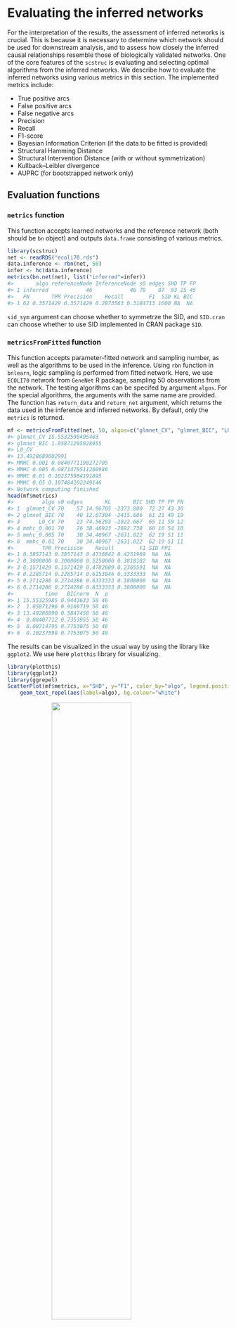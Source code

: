 
# Evaluating the inferred networks



For the interpretation of the results, the assessment of inferred networks is crucial. This is because it is necessary to determine which network should be used for downstream analysis, and to assess how closely the inferred causal relationships resemble those of biologically validated networks. One of the core features of the `scstruc` is evaluating and selecting optimal algorithms from the inferred networks. We describe how to evaluate the inferred networks using various metrics in this section. The implemented metrics include:

- True positive arcs
- False positive arcs
- False negative arcs
- Precision
- Recall
- F1-score
- Bayesian Information Criterion (if the data to be fitted is provided)
- Structural Hamming Distance
- Structural Intervention Distance (with or without symmetrization)
- Kullback–Leibler divergence
- AUPRC (for bootstrapped network only)

## Evaluation functions

### `metrics` function

This function accepts learned networks and the reference network (both should be `bn` object) and outputs `data.frame` consisting of various metrics.


``` r
library(scstruc)
net <- readRDS("ecoli70.rds")
data.inference <- rbn(net, 50)
infer <- hc(data.inference)
metrics(bn.net(net), list("inferred"=infer))
#>       algo referenceNode InferenceNode s0 edges SHD TP FP
#> 1 inferred            46            46 70    87  93 25 45
#>   FN       TPR Precision    Recall        F1  SID KL BIC
#> 1 62 0.3571429 0.3571429 0.2873563 0.3184713 1000 NA  NA
```

`sid_sym` argument can choose whether to symmetrze the SID, and `SID.cran` can choose whether to use SID implemented in CRAN package `SID`.

### `metricsFromFitted` function

This function accepts parameter-fitted network and sampling number, as well as the algorithms to be used in the inference. Using `rbn` function in `bnlearn`, logic sampling is performed from fitted network. Here, we use `ECOLI70` network from `GeneNet` R package, sampling 50 observations from the network. The testing algorithms can be specifed by argument `algos`. For the special algorithms, the arguments with the same name are provided. The function has `return_data` and `return_net` argument, which returns the data used in the inference and inferred networks. By default, only the `metrics` is returned.


``` r
mf <- metricsFromFitted(net, 50, algos=c("glmnet_CV", "glmnet_BIC", "L0_CV"))
#> glmnet_CV 15.5532598495483
#> glmnet_BIC 1.05871295928955
#> L0_CV
#> 13.4928689002991
#> MMHC 0.001 0.0840771198272705
#> MMHC 0.005 0.0871479511260986
#> MMHC 0.01 0.102375984191895
#> MMHC 0.05 0.107484102249146
#> Network computing finished
head(mf$metrics)
#>         algo s0 edges       KL       BIC SHD TP FP FN
#> 1  glmnet_CV 70    57 14.96705 -2373.800  72 27 43 30
#> 2 glmnet_BIC 70    40 12.07304 -2415.606  61 21 49 19
#> 3      L0_CV 70    23 74.56293 -2922.667  65 11 59 12
#> 4 mmhc_0.001 70    26 38.46923 -2692.738  60 16 54 10
#> 5 mmhc_0.005 70    30 34.40967 -2631.822  62 19 51 11
#> 6  mmhc_0.01 70    30 34.40967 -2631.822  62 19 51 11
#>         TPR Precision    Recall        F1 SID PPI
#> 1 0.3857143 0.3857143 0.4736842 0.4251969  NA  NA
#> 2 0.3000000 0.3000000 0.5250000 0.3818182  NA  NA
#> 3 0.1571429 0.1571429 0.4782609 0.2365591  NA  NA
#> 4 0.2285714 0.2285714 0.6153846 0.3333333  NA  NA
#> 5 0.2714286 0.2714286 0.6333333 0.3800000  NA  NA
#> 6 0.2714286 0.2714286 0.6333333 0.3800000  NA  NA
#>          time   BICnorm  N  p
#> 1 15.55325985 0.9443633 50 46
#> 2  1.05871296 0.9169719 50 46
#> 3 13.49286890 0.5847458 50 46
#> 4  0.08407712 0.7353955 50 46
#> 5  0.08714795 0.7753075 50 46
#> 6  0.10237598 0.7753075 50 46
```

The results can be visualized in the usual way by using the library like `ggplot2`. We use here `plotthis` library for visualizing.


``` r
library(plotthis)
library(ggplot2)
library(ggrepel)
ScatterPlot(mf$metrics, x="SHD", y="F1", color_by="algo", legend.position="none") +
    geom_text_repel(aes(label=algo), bg.colour="white")
```

<img src="05-evaluation_files/figure-html/mf2-1.png" width="60%" style="display: block; margin: auto;" />

## Evaluating the causal validity

The primary objective of the package is evaluating the causal validity of the inferred networks. Two approach can be used, in the situations that the reference directed network is available or not. In most of the cases, the reference networks is not readily available.

### Obtaining the directed acyclic graphs (DAGs) for the evaluation

For the interesting biological pathway, one can obtain DAG from the KEGG PATHWAY. The `getKEGGEdges` function accepts the pathway identifier and returns the DAG, though it will not always succeed. The function first parses the pathway information using `ggkegg`, and identify the largest components to be evaluated. If `removeCycle` is TRUE, the function identifies the minimum feedback using igraph function and remove these edges. This returns the `bn` object.

Suppose you are interested in inferring gene regulatory networks in mTOR signaling pathway from your dataset, you should first load DAG from the KEGG API.


``` r
library(scstruc)
dags <- getKEGGEdges("mmu04150", removeCycle=TRUE)
#> Removing Pik3ca|Mtor
graphviz.plot(dags)
```

<img src="05-evaluation_files/figure-html/getkeggedges-1.png" width="50%" style="display: block; margin: auto;" />

Using the genes in this candidate pathway, inference is performed and performance metrics can be obtained based on the reference DAG.


``` r
mymet <- metrics(dags, list("Algo1"=net))
```


### Intersection-Validation approach

In case there are no reference networks, we can use Insersection-Validation approach, proposed by Viinikka et al. [@viinikka_intersection-validation_2018] to evaluate which algorithm is optimal in terms of SHD and SID. For this purpose, `interVal` function is prepared. The function accepts input data, multiple algorithms to be tested, and parameters related to Intersection-Validation. The implemented metrics are SHD and SID.

The user should provide `data` and algorithms to be tested, 


``` r
test.data <- head(gaussian.test, 50)
test <- interVal(test.data, algos=c("hc","mmhc","tabu"), ss=30)
test
#> $A0
#> 
#>   Random/Generated Bayesian network
#> 
#>   model:
#>    [A][B][C][D][E][G][F|E:G] 
#>   nodes:                                 7 
#>   arcs:                                  2 
#>     undirected arcs:                     0 
#>     directed arcs:                       2 
#>   average markov blanket size:           0.86 
#>   average neighbourhood size:            0.57 
#>   average branching factor:              0.29 
#> 
#>   generation algorithm:                  Empty 
#> 
#> 
#> $stat
#> # A tibble: 3 × 4
#>   AlgoNum SHD.stat SID.stat    en
#>     <dbl>    <dbl>    <dbl> <dbl>
#> 1       1      5.2      0     7.2
#> 2       2      2.7      1.5   2.3
#> 3       3      5.4      0     7.4
#> 
#> $raw.stat
#>     R AlgoNum SHD SID EdgeNumber
#> 1   1       1   6   0          8
#> 2   1       2   1   0          3
#> 3   1       3   6   0          8
#> 4   2       1   6   0          8
#> 5   2       2   3   3          2
#> 6   2       3   6   0          8
#> 7   3       1   4   0          6
#> 8   3       2   3   1          2
#> 9   3       3   5   0          7
#> 10  4       1   7   0          9
#> 11  4       2   3   1          2
#> 12  4       3   7   0          9
#> 13  5       1   5   0          7
#> 14  5       2   3   1          2
#> 15  5       3   5   0          7
#> 16  6       1   6   0          8
#> 17  6       2   3   3          2
#> 18  6       3   6   0          8
#> 19  7       1   4   0          6
#> 20  7       2   3   1          3
#> 21  7       3   5   0          7
#> 22  8       1   4   0          6
#> 23  8       2   3   3          2
#> 24  8       3   4   0          6
#> 25  9       1   5   0          7
#> 26  9       2   1   0          3
#> 27  9       3   5   0          7
#> 28 10       1   5   0          7
#> 29 10       2   4   2          2
#> 30 10       3   5   0          7
```

`r` argument is used to specify the iteration number, and `ss` argument is used to specify sub-sampling number. It leaves a message if connected node pairs, defined as the number of edges in the agreement graph, is below 15. `returnA0` option can be used to return only the intersection of inferred networks at the first stage. `output` option can be specified to output the relevant data (data used for the inference, `A0`, and all the `bn` object).



## AUPRC

Although the package focuses on Bayesian network evaluation, the commonly used metrics of area under precision-recall curve (AUPRC) can be calculated. `calc.auprc` accepts reference `bn` object and `bn.strength` object obtained by bootstrapping, and returns the AUPRC value. The function uses `yardstick` to calculate the value. The `target` argument specifies which column is to be used as weight, which is useful for the output from the software like `GENIE3`. The below example uses bootstrapped GES network for inference and calculates the AUPRC. 


``` r
net <- readRDS("ecoli70.rds")
data.inference <- rbn(net, 50)
infer <- pcalg.boot(data.inference, R=30)
calc.auprc(bn.net(net), infer)
#> # A tibble: 1 × 3
#>   .metric .estimator .estimate
#>   <chr>   <chr>          <dbl>
#> 1 pr_auc  binary         0.407
```

By combining these methods, it is possible to determine which network is most suitable for assessment.


